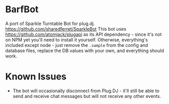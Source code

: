 BarfBot
==========

A port of Sparkle Turntable Bot for plug.dj. https://github.com/sharedferret/SparkleBot
This bot uses https://github.com/atomjack/plugapi as its API dependency - since it's not on NPM yet you'll need to install it yourself. Otherwise, everything's included except node - just remove the `.sample` from the config and database files, replace the DB values with your own, and everything should work.

Known Issues
==========
* The bot will occasionally disconnect from Plug.DJ - it'll still be able to send and receive chat messages but will not receive any other events.
